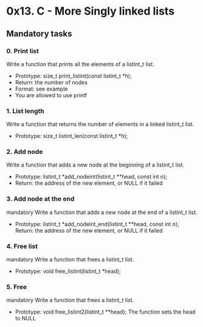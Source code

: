 # 0x13. C - More Singly linked lists

## Mandatory tasks

### 0. Print list

Write a function that prints all the elements of a listint_t list.

* Prototype: size_t print_listint(const listint_t *h);
* Return: the number of nodes
* Format: see example
* You are allowed to use printf

### 1. List length

Write a function that returns the number of elements in a linked listint_t list.
* Prototype: size_t listint_len(const listint_t *h);

### 2. Add node

Write a function that adds a new node at the beginning of a listint_t list.

* Prototype: listint_t *add_nodeint(listint_t **head, const int n);
* Return: the address of the new element, or NULL if it failed

### 3. Add node at the end
mandatory
Write a function that adds a new node at the end of a listint_t list.

* Prototype: listint_t *add_nodeint_end(listint_t **head, const int n);
Return: the address of the new element, or NULL if it failed

### 4. Free list
mandatory
Write a function that frees a listint_t list.

* Prototype: void free_listint(listint_t *head);

### 5. Free
mandatory
Write a function that frees a listint_t list.

* Prototype: void free_listint2(listint_t **head);
The function sets the head to NULL
